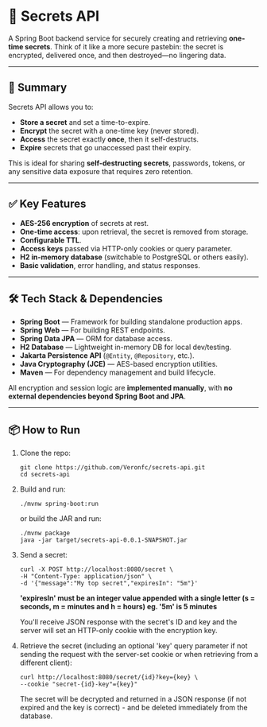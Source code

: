 # 🔐 Secrets API

A Spring Boot backend service for securely creating and retrieving **one-time secrets**. Think of it like a more secure pastebin: the secret is encrypted, delivered once, and then destroyed—no lingering data.

---

## 🚀 Summary

Secrets API allows you to:
- **Store a secret** and set a time-to-expire.
- **Encrypt** the secret with a one-time key (never stored).
- **Access** the secret exactly **once**, then it self-destructs.
- **Expire** secrets that go unaccessed past their expiry.

This is ideal for sharing **self-destructing secrets**, passwords, tokens, or any sensitive data exposure that requires zero retention.

---

## ✅ Key Features

- **AES-256 encryption** of secrets at rest.
- **One-time access**: upon retrieval, the secret is removed from storage.
- **Configurable TTL**.
- **Access keys** passed via HTTP-only cookies or query parameter.
- **H2 in-memory database** (switchable to PostgreSQL or others easily).
- **Basic validation**, error handling, and status responses.

---

## 🛠️ Tech Stack & Dependencies

- **Spring Boot** — Framework for building standalone production apps.
- **Spring Web** — For building REST endpoints.
- **Spring Data JPA** — ORM for database access.
- **H2 Database** — Lightweight in-memory DB for local dev/testing.
- **Jakarta Persistence API** (`@Entity`, `@Repository`, etc.).
- **Java Cryptography (JCE)** — AES-based encryption utilities.
- **Maven** — For dependency management and build lifecycle.

All encryption and session logic are **implemented manually**, with **no external dependencies beyond Spring Boot and JPA**.

---

## 📦 How to Run

1. Clone the repo:
    ```
    git clone https://github.com/Veronfc/secrets-api.git
    cd secrets-api
    ```

2. Build and run:
    ```
    ./mvnw spring-boot:run
    ```
    or build the JAR and run:
    ```
    ./mvnw package
    java -jar target/secrets-api-0.0.1-SNAPSHOT.jar
    ```

3. Send a secret:
    ```
    curl -X POST http://localhost:8080/secret \
    -H "Content-Type: application/json" \
    -d '{"message":"My top secret","expiresIn": "5m"}'
    ```
    **'expiresIn' must be an integer value appended with a single letter (s = seconds, m = minutes and h = hours) eg. '5m' is 5 minutes**

    You'll receive JSON response with the secret's ID and key and the server will set an HTTP-only cookie with the encryption key.

4. Retrieve the secret (including an optional 'key' query parameter if not sending the request with the server-set cookie or when retrieving from a different client):
    ```
    curl http://localhost:8080/secret/{id}?key={key} \
    --cookie "secret-{id}-key"={key}"
    ```

    The secret will be decrypted and returned in a JSON response (if not expired and the key is correct) - and be deleted immediately from the database.